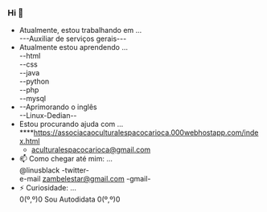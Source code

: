 ### Hi 👋

- Atualmente, estou trabalhando em ...<br/>
  ---Auxiliar de serviços gerais---
- Atualmente estou aprendendo ...<br/>
  --html<br/>
  --css<br/>
  --java<br/>
  --python<br/>
  --php<br/>
  --mysql<br/>
- --Aprimorando o inglês<br/>
  --Linux-Dedian--<br/>
- Estou procurando ajuda com ...<br/>
  ****https://associacaoculturalespacocarioca.000webhostapp.com/index.html
  - aculturalespacocarioca@gmail.com<br/>
- 📫 Como chegar até mim: ...<br/>
  @linusblack -twitter-<br/>
  e-mail zambelestar@gmail.com -gmail-
- ⚡ Curiosidade: ...<br/>
  0(º,º)0 Sou Autodidata 0(º,º)0
